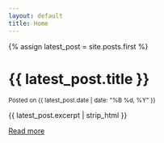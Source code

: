 ```yaml
---
layout: default
title: Home
---
```


{% assign latest_post = site.posts.first %}

# {{ latest_post.title }}

<small>Posted on {{ latest_post.date | date: "%B %d, %Y" }}</small>

<p>{{ latest_post.excerpt | strip_html }}</p>

<a href="{{ latest_post.url }}">Read more</a>